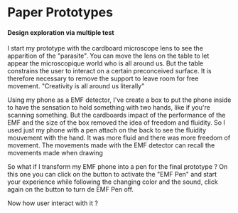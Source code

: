 <h1> Paper Prototypes</h1>
<h4> Design exploration via multiple test</h4>
<p>I start my prototype with the cardboard microscope lens to see the apparition of the "parasite". You can move the lens on the table to let appear the microscopique world who is all around us. But the table constrains the user to interact on a certain preconceived surface. It is therefore necessary to remove the support to leave room for free movement. "Creativity is all around us literally"</p>

<p>Using my phone as a EMF detector, I've create a box to put the phone inside to have the sensation to hold something with two hands, like if you're scanning something. But the cardboards impact of the performance of the EMF and the size of the box removed the idea of freedom and fluidity. So I used just my phone with a pen attach on the back to see the fluidity mouvement with the hand. It was more fluid and there was more freedom of movement. The movements made with the EMF detector can recall the movements made when drawing</p>

<p>So what if I transform my EMF phone into a pen for the final prototype ? On this one you can click on the button to activate the "EMF Pen" and start your experience while following the changing color and the sound, click again on the button to turn de EMF Pen off.</p>

Now how user interact with it ?